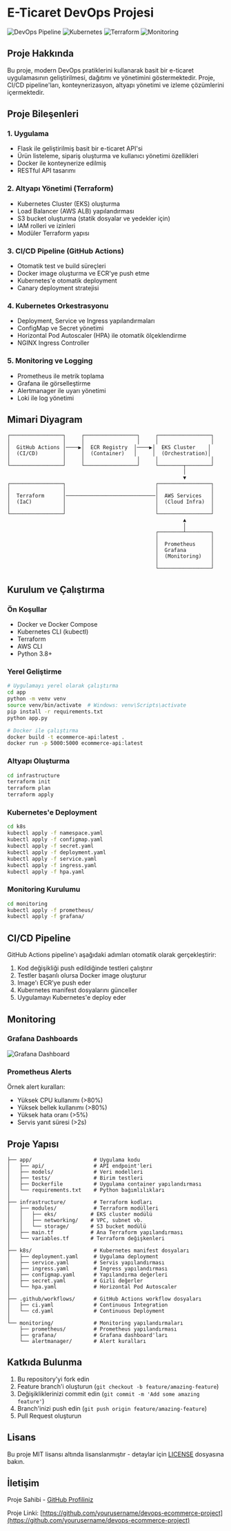 # E-Ticaret DevOps Projesi

![DevOps Pipeline](https://img.shields.io/badge/DevOps-Pipeline-blue)
![Kubernetes](https://img.shields.io/badge/Kubernetes-Ready-brightgreen)
![Terraform](https://img.shields.io/badge/Infrastructure-Terraform-purple)
![Monitoring](https://img.shields.io/badge/Monitoring-Prometheus-orange)

## Proje Hakkında

Bu proje, modern DevOps pratiklerini kullanarak basit bir e-ticaret uygulamasının geliştirilmesi, dağıtımı ve yönetimini göstermektedir. Proje, CI/CD pipeline'ları, konteynerizasyon, altyapı yönetimi ve izleme çözümlerini içermektedir.

## Proje Bileşenleri

### 1. Uygulama
- Flask ile geliştirilmiş basit bir e-ticaret API'si
- Ürün listeleme, sipariş oluşturma ve kullanıcı yönetimi özellikleri
- Docker ile konteynerize edilmiş
- RESTful API tasarımı

### 2. Altyapı Yönetimi (Terraform)
- Kubernetes Cluster (EKS) oluşturma
- Load Balancer (AWS ALB) yapılandırması
- S3 bucket oluşturma (statik dosyalar ve yedekler için)
- IAM rolleri ve izinleri
- Modüler Terraform yapısı

### 3. CI/CD Pipeline (GitHub Actions)
- Otomatik test ve build süreçleri
- Docker image oluşturma ve ECR'ye push etme
- Kubernetes'e otomatik deployment
- Canary deployment stratejisi

### 4. Kubernetes Orkestrasyonu
- Deployment, Service ve Ingress yapılandırmaları
- ConfigMap ve Secret yönetimi
- Horizontal Pod Autoscaler (HPA) ile otomatik ölçeklendirme
- NGINX Ingress Controller

### 5. Monitoring ve Logging
- Prometheus ile metrik toplama
- Grafana ile görselleştirme
- Alertmanager ile uyarı yönetimi
- Loki ile log yönetimi

## Mimari Diyagram

```
┌─────────────────┐     ┌─────────────────┐     ┌─────────────────┐
│                 │     │                 │     │                 │
│  GitHub Actions │────▶│  ECR Registry  │────▶│  EKS Cluster    │
│  (CI/CD)        │     │  (Container)   │     │  (Orchestration)│
│                 │     │                 │     │                 │
└─────────────────┘     └─────────────────┘     └────────┬────────┘
                                                         │
                                                         ▼
┌─────────────────┐                             ┌─────────────────┐
│                 │                             │                 │
│  Terraform      │─────────────────────────────│  AWS Services   │
│  (IaC)          │                             │  (Cloud Infra)  │
│                 │                             │                 │
└─────────────────┘                             └─────────────────┘
                                                         ▲
                                                         │
                                                ┌────────┴────────┐
                                                │                 │
                                                │  Prometheus     │
                                                │  Grafana        │
                                                │  (Monitoring)   │
                                                │                 │
                                                └─────────────────┘
```

## Kurulum ve Çalıştırma

### Ön Koşullar
- Docker ve Docker Compose
- Kubernetes CLI (kubectl)
- Terraform
- AWS CLI
- Python 3.8+

### Yerel Geliştirme

```bash
# Uygulamayı yerel olarak çalıştırma
cd app
python -m venv venv
source venv/bin/activate  # Windows: venv\Scripts\activate
pip install -r requirements.txt
python app.py

# Docker ile çalıştırma
docker build -t ecommerce-api:latest .
docker run -p 5000:5000 ecommerce-api:latest
```

### Altyapı Oluşturma

```bash
cd infrastructure
terraform init
terraform plan
terraform apply
```

### Kubernetes'e Deployment

```bash
cd k8s
kubectl apply -f namespace.yaml
kubectl apply -f configmap.yaml
kubectl apply -f secret.yaml
kubectl apply -f deployment.yaml
kubectl apply -f service.yaml
kubectl apply -f ingress.yaml
kubectl apply -f hpa.yaml
```

### Monitoring Kurulumu

```bash
cd monitoring
kubectl apply -f prometheus/
kubectl apply -f grafana/
```

## CI/CD Pipeline

GitHub Actions pipeline'ı aşağıdaki adımları otomatik olarak gerçekleştirir:

1. Kod değişikliği push edildiğinde testleri çalıştırır
2. Testler başarılı olursa Docker image oluşturur
3. Image'ı ECR'ye push eder
4. Kubernetes manifest dosyalarını günceller
5. Uygulamayı Kubernetes'e deploy eder

## Monitoring

### Grafana Dashboards

![Grafana Dashboard](docs/images/grafana-dashboard.png)

### Prometheus Alerts

Örnek alert kuralları:
- Yüksek CPU kullanımı (>80%)
- Yüksek bellek kullanımı (>80%)
- Yüksek hata oranı (>5%)
- Servis yanıt süresi (>2s)

## Proje Yapısı

```
├── app/                    # Uygulama kodu
│   ├── api/                # API endpoint'leri
│   ├── models/             # Veri modelleri
│   ├── tests/              # Birim testleri
│   ├── Dockerfile          # Uygulama container yapılandırması
│   └── requirements.txt    # Python bağımlılıkları
│
├── infrastructure/         # Terraform kodları
│   ├── modules/            # Terraform modülleri
│   │   ├── eks/           # EKS cluster modülü
│   │   ├── networking/    # VPC, subnet vb.
│   │   └── storage/       # S3 bucket modülü
│   ├── main.tf            # Ana Terraform yapılandırması
│   └── variables.tf       # Terraform değişkenleri
│
├── k8s/                    # Kubernetes manifest dosyaları
│   ├── deployment.yaml     # Uygulama deployment
│   ├── service.yaml        # Servis yapılandırması
│   ├── ingress.yaml        # Ingress yapılandırması
│   ├── configmap.yaml      # Yapılandırma değerleri
│   ├── secret.yaml         # Gizli değerler
│   └── hpa.yaml            # Horizontal Pod Autoscaler
│
├── .github/workflows/      # GitHub Actions workflow dosyaları
│   ├── ci.yaml             # Continuous Integration
│   └── cd.yaml             # Continuous Deployment
│
└── monitoring/             # Monitoring yapılandırmaları
    ├── prometheus/         # Prometheus yapılandırması
    ├── grafana/            # Grafana dashboard'ları
    └── alertmanager/       # Alert kuralları
```

## Katkıda Bulunma

1. Bu repository'yi fork edin
2. Feature branch'i oluşturun (`git checkout -b feature/amazing-feature`)
3. Değişikliklerinizi commit edin (`git commit -m 'Add some amazing feature'`)
4. Branch'inizi push edin (`git push origin feature/amazing-feature`)
5. Pull Request oluşturun

## Lisans

Bu proje MIT lisansı altında lisanslanmıştır - detaylar için [LICENSE](LICENSE) dosyasına bakın.

## İletişim

Proje Sahibi - [GitHub Profiliniz](https://github.com/yourusername)

Proje Linki: [https://github.com/yourusername/devops-ecommerce-project](https://github.com/yourusername/devops-ecommerce-project)